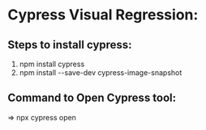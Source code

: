 # Cypress Visual Regression:


## Steps to install cypress:
1. npm install cypress
2. npm install --save-dev cypress-image-snapshot


## Command to Open Cypress tool: 
=> npx cypress open
